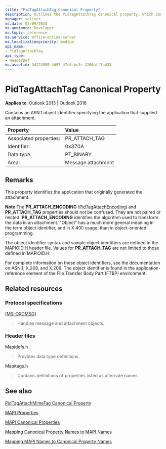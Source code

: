 ```yaml
---
title: "PidTagAttachTag Canonical Property"
description: Outlines the PidTagAttachTag canonical property, which contains an ASN.1 object identifier specifying the application that supplied an attachment. 
manager: soliver
ms.date: 03/09/2015
ms.audience: Developer
ms.topic: reference
ms.service: office-online-server
ms.localizationpriority: medium
api_name:
- PidTagAttachTag
api_type:
- HeaderDef
ms.assetid: 3d223809-b697-47c6-bc3c-2206aff7ad33
---
```


# PidTagAttachTag Canonical Property

  
  
**Applies to**: Outlook 2013 | Outlook 2016 
  
Contains an ASN.1 object identifier specifying the application that supplied an attachment. 
  
|Property |Value |
|:-----|:-----|
|Associated properties:  <br/> |PR_ATTACH_TAG  <br/> |
|Identifier:  <br/> |0x370A  <br/> |
|Data type:  <br/> |PT_BINARY  <br/> |
|Area:  <br/> |Message attachment  <br/> |
   
## Remarks

This property identifies the application that originally generated the attachment.
  
 **Note** The **PR_ATTACH_ENCODING** ([PidTagAttachEncoding](pidtagattachencoding-canonical-property.md)) and **PR_ATTACH_TAG** properties should not be confused. They are not paired or related. **PR_ATTACH_ENCODING** identifies the algorithm used to transform the data in an attachment. "Object" has a much more general meaning in the term object identifier, and in X.400 usage, than in object-oriented programming. 
  
The object identifier syntax and sample object identifiers are defined in the MAPIOID.H header file. Values for **PR_ATTACH_TAG** are not limited to those defined in MAPIOID.H. 
  
For complete information on these object identifiers, see the documentation on ASN.1, X.208, and X.209. The object identifier is found in the application-reference element of the File Transfer Body Part (FTBP) environment. 
  
## Related resources

### Protocol specifications

[[MS-OXCMSG]](https://msdn.microsoft.com/library/7fd7ec40-deec-4c06-9493-1bc06b349682%28Office.15%29.aspx)
  
> Handles message and attachment objects.
    
### Header files

Mapidefs.h
  
> Provides data type definitions.
    
Mapitags.h
  
> Contains definitions of properties listed as alternate names.
    
## See also



[PidTagAttachMimeTag Canonical Property](pidtagattachmimetag-canonical-property.md)


[MAPI Properties](mapi-properties.md)
  
[MAPI Canonical Properties](mapi-canonical-properties.md)
  
[Mapping Canonical Property Names to MAPI Names](mapping-canonical-property-names-to-mapi-names.md)
  
[Mapping MAPI Names to Canonical Property Names](mapping-mapi-names-to-canonical-property-names.md)

